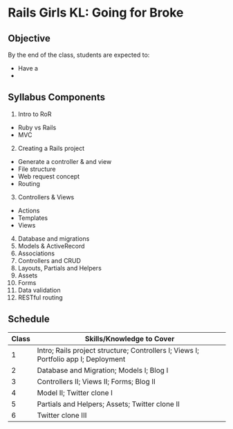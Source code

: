 # Rails Girls KL: Going for Broke
## Objective
By the end of the class, students are expected to:
* Have a
* 

## Syllabus Components
1. Intro to RoR
* Ruby vs Rails
* MVC
2. Creating a Rails project
* Generate a controller & and view
* File structure
* Web request concept
* Routing
3. Controllers & Views
* Actions
* Templates
* Views
4. Database and migrations
5. Models & ActiveRecord
6. Associations
7. Controllers and CRUD
8. Layouts, Partials and Helpers
9. Assets
10. Forms
11. Data validation
12. RESTful routing

## Schedule
Class | Skills/Knowledge to Cover
------|------------------
1  |  Intro; Rails project structure; Controllers I; Views I; Portfolio app I; Deployment
2 | Database and Migration; Models I; Blog I
3 | Controllers II; Views II; Forms; Blog II
4 | Model II; Twitter clone I
5 | Partials and Helpers; Assets; Twitter clone II
6 | Twitter clone III




